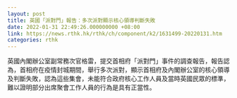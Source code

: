 ```yaml
---
layout: post
title: 英國「派對門」報告：多次派對顯示核心領導判斷失敗
date: 2022-01-31 22:49:26.000000000 +08:00
link: https://news.rthk.hk/rthk/ch/component/k2/1631499-20220131.htm
categories: rthk
---
```


英國內閣辦公室副常務次官格雷，提交首相府「派對門」事件的調查報告，報告認為，首相府在疫情封城期間，舉行多次派對，顯示首相府及內閣辦公室的核心領導及判斷失敗，認為這些集會，未能符合政府核心工作人員及當時英國民眾的標準，難以證明部分出席聚會工作人員的行為是具有正當性。
